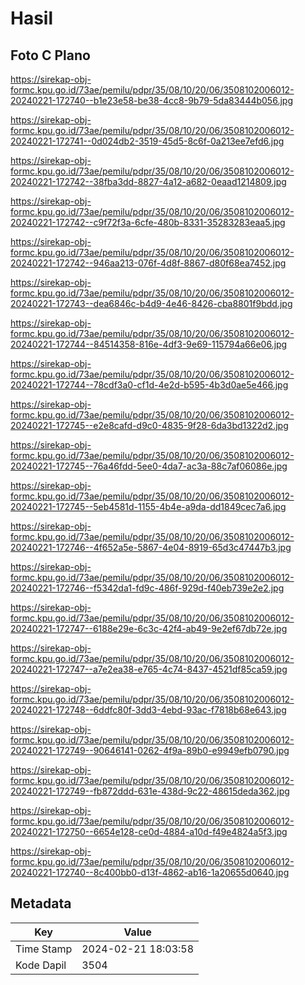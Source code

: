 # Hasil

## Foto C Plano

https://sirekap-obj-formc.kpu.go.id/73ae/pemilu/pdpr/35/08/10/20/06/3508102006012-20240221-172740--b1e23e58-be38-4cc8-9b79-5da83444b056.jpg

https://sirekap-obj-formc.kpu.go.id/73ae/pemilu/pdpr/35/08/10/20/06/3508102006012-20240221-172741--0d024db2-3519-45d5-8c6f-0a213ee7efd6.jpg

https://sirekap-obj-formc.kpu.go.id/73ae/pemilu/pdpr/35/08/10/20/06/3508102006012-20240221-172742--38fba3dd-8827-4a12-a682-0eaad1214809.jpg

https://sirekap-obj-formc.kpu.go.id/73ae/pemilu/pdpr/35/08/10/20/06/3508102006012-20240221-172742--c9f72f3a-6cfe-480b-8331-35283283eaa5.jpg

https://sirekap-obj-formc.kpu.go.id/73ae/pemilu/pdpr/35/08/10/20/06/3508102006012-20240221-172742--946aa213-076f-4d8f-8867-d80f68ea7452.jpg

https://sirekap-obj-formc.kpu.go.id/73ae/pemilu/pdpr/35/08/10/20/06/3508102006012-20240221-172743--dea6846c-b4d9-4e46-8426-cba8801f9bdd.jpg

https://sirekap-obj-formc.kpu.go.id/73ae/pemilu/pdpr/35/08/10/20/06/3508102006012-20240221-172744--84514358-816e-4df3-9e69-115794a66e06.jpg

https://sirekap-obj-formc.kpu.go.id/73ae/pemilu/pdpr/35/08/10/20/06/3508102006012-20240221-172744--78cdf3a0-cf1d-4e2d-b595-4b3d0ae5e466.jpg

https://sirekap-obj-formc.kpu.go.id/73ae/pemilu/pdpr/35/08/10/20/06/3508102006012-20240221-172745--e2e8cafd-d9c0-4835-9f28-6da3bd1322d2.jpg

https://sirekap-obj-formc.kpu.go.id/73ae/pemilu/pdpr/35/08/10/20/06/3508102006012-20240221-172745--76a46fdd-5ee0-4da7-ac3a-88c7af06086e.jpg

https://sirekap-obj-formc.kpu.go.id/73ae/pemilu/pdpr/35/08/10/20/06/3508102006012-20240221-172745--5eb4581d-1155-4b4e-a9da-dd1849cec7a6.jpg

https://sirekap-obj-formc.kpu.go.id/73ae/pemilu/pdpr/35/08/10/20/06/3508102006012-20240221-172746--4f652a5e-5867-4e04-8919-65d3c47447b3.jpg

https://sirekap-obj-formc.kpu.go.id/73ae/pemilu/pdpr/35/08/10/20/06/3508102006012-20240221-172746--f5342da1-fd9c-486f-929d-f40eb739e2e2.jpg

https://sirekap-obj-formc.kpu.go.id/73ae/pemilu/pdpr/35/08/10/20/06/3508102006012-20240221-172747--6188e29e-6c3c-42f4-ab49-9e2ef67db72e.jpg

https://sirekap-obj-formc.kpu.go.id/73ae/pemilu/pdpr/35/08/10/20/06/3508102006012-20240221-172747--a7e2ea38-e765-4c74-8437-4521df85ca59.jpg

https://sirekap-obj-formc.kpu.go.id/73ae/pemilu/pdpr/35/08/10/20/06/3508102006012-20240221-172748--6ddfc80f-3dd3-4ebd-93ac-f7818b68e643.jpg

https://sirekap-obj-formc.kpu.go.id/73ae/pemilu/pdpr/35/08/10/20/06/3508102006012-20240221-172749--90646141-0262-4f9a-89b0-e9949efb0790.jpg

https://sirekap-obj-formc.kpu.go.id/73ae/pemilu/pdpr/35/08/10/20/06/3508102006012-20240221-172749--fb872ddd-631e-438d-9c22-48615deda362.jpg

https://sirekap-obj-formc.kpu.go.id/73ae/pemilu/pdpr/35/08/10/20/06/3508102006012-20240221-172750--6654e128-ce0d-4884-a10d-f49e4824a5f3.jpg

https://sirekap-obj-formc.kpu.go.id/73ae/pemilu/pdpr/35/08/10/20/06/3508102006012-20240221-172740--8c400bb0-d13f-4862-ab16-1a20655d0640.jpg


## Metadata

| Key        | Value               |
| ---------- | ------------------- |
| Time Stamp | 2024-02-21 18:03:58 |
| Kode Dapil | 3504                |



